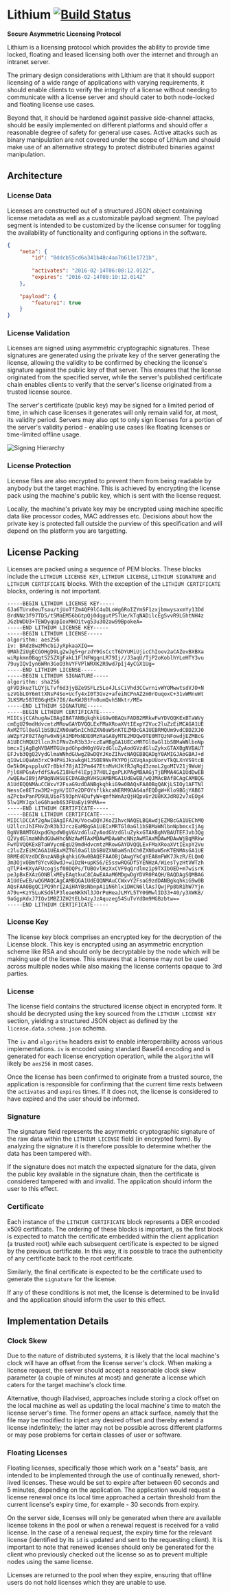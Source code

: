 # Lithium [![Build Status](https://travis-ci.org/SierraSoftworks/Lithium.svg?branch=master)](https://travis-ci.org/SierraSoftworks/Lithium)
**Secure Asymmetric Licensing Protocol**

Lithium is a licensing protocol which provides the ability to provide time locked, floating
and leased licensing both over the internet and through an intranet server.

The primary design considerations with Lithium are that it should support licensing of a
wide range of applications with varying requirements, it should enable clients to verify the
integrity of a license without needing to communicate with a license server and should cater
to both node-locked and floating license use cases.

Beyond that, it should be hardened against passive side-channel attacks, should be easily
implemented on different platforms and should offer a reasonable degree of safety for general
use cases. Active attacks such as binary manipulation are not covered under the scope of Lithium
and should make use of an alternative strategy to protect distributed binaries against
manipulation.

## Architecture

### License Data
Licenses are constructed out of a structured JSON object containing license metadata as well
as a customizable payload segment. The payload segment is intended to be customized by the
license consumer for toggling the availability of functionality and configuring options in
the software.

```json
{
    "meta": {
        "id": "8ddcb55cd6a341b48c4aa7b611e1721b",
        
        "activates": "2016-02-14T06:08:12.012Z",
        "expires": "2016-02-14T08:10:12.014Z"
    },
    
    "payload": {
        "feature1": true
    }
}
```

### License Validation
Licenses are signed using asymmetric cryptographic signatures. These signatures are generated
using the private key of the server generating the license, allowing the validity to be confirmed
by checking the license's signature against the public key of that server. This ensures that
the license originated from the specified server, while the server's published certificate
chain enables clients to verify that the server's license originated from a trusted license
source.

The server's certificate (public key) may be signed for a limited period of time, in which
case licenses it generates will only remain valid for, at most, its validity period. Servers
may also opt to only sign licenses for a portion of the server's validity period - enabling
use cases like floating licenses or time-limited offline usage.

![Signing Hierarchy](resources/signing_hierarchy.png)

### License Protection
License files are also encrypted to prevent them from being readable by anybody but the
target machine. This is achieved by encrypting the license pack using the machine's public
key, which is sent with the license request.

Locally, the machine's private key may be encrypted using machine specific data like processor
codes, MAC addresses etc. Decisions about how the private key is protected fall outside the
purview of this specification and will depend on the platform you are targetting.

## License Packing
Licenses are packed using a sequence of PEM blocks. These blocks include the `LITHIUM LICENSE KEY`,
`LITHIUM LICENSE`, `LITHIUM SIGNATURE` and `LITHIUM CERTIFICATE` blocks. With the exception of the
`LITHIUM CERTIFICATE` blocks, ordering is not important.

```
-----BEGIN LITHIUM LICENSE KEY-----
6Ja6TUrx0euTsau/tjUoTfZm4QF9lC4uDLoWg6RoIZYmSF1zxjbmwysaxmYy13Dd
BrdNNz3f97TD5/t5MaEM56bGtpQj0dqgutP57Ue/kTqNADilcEgSvvR9LGhtNH4z
JGzbWDU3+TEWDyqUpIoxMHOitvg53u3O2aw99BpokeA=
-----END LITHIUM LICENSE KEY-----
-----BEGIN LITHIUM LICENSE-----
algorithm: aes256
iv: BAdz8wzMhcbiJyXpkaaXIQ==
9MAhZiUgECGOHgD9Lg2wJg5+grzdY9GsCctT6DYUMiUjicChIoov2aCAZevBXBXa
wiRpkmn0Bqgt525ZXgFakL1FlNFWgqnLR79Ij//J3aqU/TjP2oKoblhYLeHTY3vu
79uyIQvIyn6WRn3GoO3hVYFVPlWRXK2R9wd7pIj4yCGX1Ug=
-----END LITHIUM LICENSE-----
-----BEGIN LITHIUM SIGNATURE-----
algorithm: sha256
gFVD3kuzTLQYjLTvf6d3jyBZe9SFLz5Le4JLsCiVhd3CCwrnivWYOMwwtsdVJO+N
szVGbLOY6mttXNsP4So+Ucfy4xI0T3Gvz+afeiNCPnAZ2m0rOuqoxC+31vWMnuWt
JLKSMz587E06qHEk7I6/AuKWJBtFn0umQvhSNktr/ME=
-----END LITHIUM SIGNATURE-----
-----BEGIN LITHIUM CERTIFICATE-----
MIICsjCCAhugAwIBAgIBATANBgkqhkiG9w0BAQsFADB2MRkwFwYDVQQKExBTaWVy
cmEgU29mdHdvcmtzMRowGAYDVQQLExFMaXRoaXVtIExpY2Vuc2luZzEiMCAGA1UE
AxMZTGl0aGl1bSBUZXN0aW5nICh0ZXN0aW5nKTEZMBcGA1UEBRMQUm9vdCBDZXJ0
aWZpY2F0ZTAgFw0xNjA1MDMxNDE0MzRaGA8yMTE2MDQwOTE0MTQzNFowdjEZMBcG
A1UEChMQU2llcnJhIFNvZnR3b3JrczEaMBgGA1UECxMRTGl0aGl1bSBMaWNlbnNp
bmcxIjAgBgNVBAMTGUxpdGhpdW0gVGVzdGluZyAodGVzdGluZykxGTAXBgNVBAUT
EFJvb3QgQ2VydGlmaWNhdGUwgZ8wDQYJKoZIhvcNAQEBBQADgY0AMIGJAoGBAJ+d
q1UwLUQaAm3rxC94PHiJkxwkgH1JSOE9NvFKYPOjGXVqAxpUUorvTkQLXnVS9tcB
Oe5kOKpsppluX7r8bkf78jAI2Pm447EtnMvHJKfRJqRqd3zmoL2goMIV21j9WuWj
Pjl6HPGsAvfdfSAvGZ18Huf4lEpj37HUL2gaPLKPAgMBAAGjTjBMMA4GA1UdDwEB
/wQEAwIB9jAPBgNVHSUECDAGBgRVHSUAMBMGA1UdEwEB/wQJMAcBAf8CAgCAMBQG
A1UdEQQNMAuCCWxvY2FsaG9zdDANBgkqhkiG9w0BAQsFAAOBgQAKjLSIOy1AFTNl
NessCe8ETzw3M2+gyH/IO7e2DFOYsflkkcaNERM9OA64afEQOgW+Klo9BGjYAB67
aZPcbxPanPD9ULUioF593phV4DufyW+qmfhWnAzQjHQpv8r2U8KXJdR02v7xEOg4
5lw1MYJgxleG6haeb6S3FUaEyi9hMA==
-----END LITHIUM CERTIFICATE-----
-----BEGIN LITHIUM CERTIFICATE-----
MIIClDCCAf2gAwIBAgIFAJW/VocwDQYJKoZIhvcNAQELBQAwdjEZMBcGA1UEChMQ
U2llcnJhIFNvZnR3b3JrczEaMBgGA1UECxMRTGl0aGl1bSBMaWNlbnNpbmcxIjAg
BgNVBAMTGUxpdGhpdW0gVGVzdGluZyAodGVzdGluZykxGTAXBgNVBAUTEFJvb3Qg
Q2VydGlmaWNhdGUwHhcNNzAwMTAxMDAwMDAwWhcNNzAwMTAxMDAwMDAwWjBqMRkw
FwYDVQQKExBTaWVycmEgU29mdHdvcmtzMRowGAYDVQQLExFMaXRoaXVtIExpY2Vu
c2luZzEiMCAGA1UEAxMZTGl0aGl1bSBUZXN0aW5nICh0ZXN0aW5nKTENMAsGA1UE
BRMEdGVzdDCBnzANBgkqhkiG9w0BAQEFAAOBjQAwgYkCgYEA8mFWK7JkzR/ELQmQ
3m3OjxOBmf8YcvK0wdJ+w1DzN+upKS6/E5sswRQGDf5YENHzA/WiesTyzHtVWTzh
qTlP4+KXyAFUcogjsf00DQPs/TUBOvlHzXxCVF9qQrdlmz1p9TXIbOED+m7wisrK
peJpBxEXAzGONBlxMEyEAqtkuC8CAwEAAaM6MDgwDgYDVR0PAQH/BAQDAgSQMBAG
A1UdEwEB/wQGMAQCAgCAMBQGA1UdEQQNMAuCCWxvY2FsaG9zdDANBgkqhkiG9w0B
AQsFAAOBgQCIPQ9hrI2AiHAYBsNbnpA1iN6hlx1DWCN6llAs7QwjPp8bR1hW7Yjn
A79u+KzYSLuKSd6lP3leaeNKkNl3JOrPeHeaJLMYL5TY09MwlID33+40/y3XWK8/
9aGgpXdxJ7IQv1MBZJZH2tELb4zyJzAquzeg54SuTvYdDm9MGBzbtw==
-----END LITHIUM CERTIFICATE-----
```

### License Key
The license key block comprises an encrypted key for the decryption of the License block.
This key is encrypted using an asymmetric encryption scheme like RSA and should only be
decryptable by the node which will be making use of the license. This ensures that a license
may not be used across multiple nodes while also making the license contents opaque to
3rd parties.

### License
The license field contains the structured license object in encrypted form. It should be
decrypted using the key sourced from the `LITHIUM LICENSE KEY` section, yielding a 
structured JSON object as defined by the `license.data.schema.json` schema.

The `iv` and `algorithm` headers exist to enable interoperability across various
implementations. `iv` is encoded using standard Base64 encoding and is generated
for each license encryption operation, while the `algorithm` will likely be `aes256`
in most cases.

Once the license has been confirmed to originate from a trusted source,
the application is responsible for confirming that the current time rests between
the `activates` and `expires` times. If it does not, the license is considered to have
expired and the user should be informed.

### Signature
The signature field represents the asymmetric cryptographic signature of the raw data
within the `LITHIUM LICENSE` field (in encrypted form). By analyzing the signature it is
therefore possible to determine whether the data has been tampered with.

If the signature does not match the expected signature for the data, given the public key
available in the signature chain, then the certificate is considered tampered with and
invalid. The application should inform the user to this effect.

### Certificate
Each instance of the `LITHIUM CERTIFICATE` block represents a DER encoded x509 certificate.
The ordering of these blocks is important, as the first block is expected to match the
certificate embedded within the client application (a trusted root) while each subsequent
certificate is expected to be signed by the previous certificate. In this way, it is
possible to trace the authenticity of any certificate back to the root certificate.

Similarly, the final certificate is expected to be the certificate used to generate the
`signature` for the license.

If any of these conditions is not met, the license is determined to be invalid and the
application should inform the user to this effect.

## Implementation Details

### Clock Skew
Due to the nature of distributed systems, it is likely that the local machine's clock will
have an offset from the license server's clock. When making a license request, the server
should accept a reasonable clock skew parameter (a couple of minutes at most) and generate
a license which caters for the target machine's clock time.

Alternative, though illadvised, approaches include storing a clock offset on the local machine
as well as updating the local machine's time to match the license server's time. The former
opens an attack surface, namely that the file may be modified to inject any desired offset
and thereby extend a license indefinitely; the latter may not be possible across different
platforms or may pose problems for certain classes of user or software.

### Floating Licenses
Floating licenses, specifically those which work on a "seats" basis, are intended to be
implemented through the use of continually renewed, short-lived licenses. These would be
set to expire after between 60 seconds and 5 minutes, depending on the application. The
application would request a license renewal once its local time approached a certain threshold
from the current license's expiry time, for example - 30 seconds from expiry.

On the server side, licenses will only be generated when there are available license tokens
in the pool or when a renewal request is received for a valid license. In the case of a renewal
request, the expiry time for the relevant license (identified by its `id` is updated and sent
to the requesting client). It is important to note that renewed licenses should only be generated
for the client who previously checked out the license so as to prevent multiple nodes using the
same license. 

Licenses are returned to the pool when they expire, ensuring that offline users do not hold
licenses which they are unable to use.
